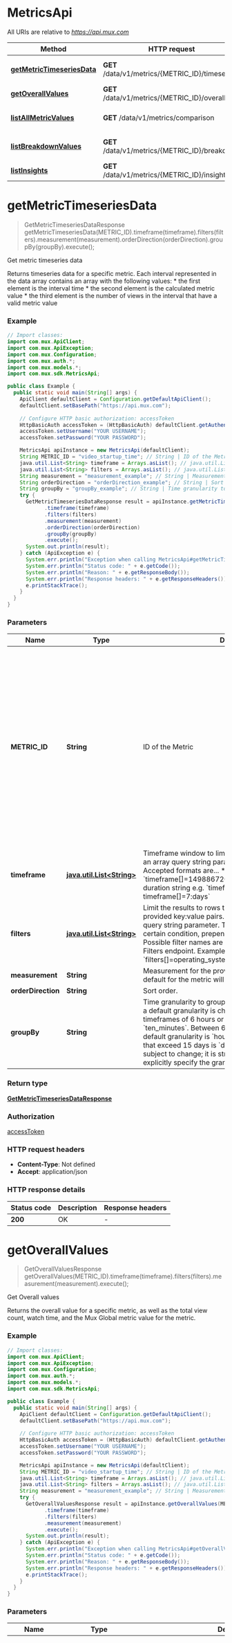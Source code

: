 # MetricsApi

All URIs are relative to *https://api.mux.com*

Method | HTTP request | Description
------------- | ------------- | -------------
[**getMetricTimeseriesData**](MetricsApi.md#getMetricTimeseriesData) | **GET** /data/v1/metrics/{METRIC_ID}/timeseries | Get metric timeseries data
[**getOverallValues**](MetricsApi.md#getOverallValues) | **GET** /data/v1/metrics/{METRIC_ID}/overall | Get Overall values
[**listAllMetricValues**](MetricsApi.md#listAllMetricValues) | **GET** /data/v1/metrics/comparison | List all metric values
[**listBreakdownValues**](MetricsApi.md#listBreakdownValues) | **GET** /data/v1/metrics/{METRIC_ID}/breakdown | List breakdown values
[**listInsights**](MetricsApi.md#listInsights) | **GET** /data/v1/metrics/{METRIC_ID}/insights | List Insights


<a name="getMetricTimeseriesData"></a>
# **getMetricTimeseriesData**
> GetMetricTimeseriesDataResponse getMetricTimeseriesData(METRIC_ID).timeframe(timeframe).filters(filters).measurement(measurement).orderDirection(orderDirection).groupBy(groupBy).execute();

Get metric timeseries data

Returns timeseries data for a specific metric.  Each interval represented in the data array contains an array with the following values:   * the first element is the interval time   * the second element is the calculated metric value   * the third element is the number of views in the interval that have a valid metric value 

### Example
```java
// Import classes:
import com.mux.ApiClient;
import com.mux.ApiException;
import com.mux.Configuration;
import com.mux.auth.*;
import com.mux.models.*;
import com.mux.sdk.MetricsApi;

public class Example {
  public static void main(String[] args) {
    ApiClient defaultClient = Configuration.getDefaultApiClient();
    defaultClient.setBasePath("https://api.mux.com");
    
    // Configure HTTP basic authorization: accessToken
    HttpBasicAuth accessToken = (HttpBasicAuth) defaultClient.getAuthentication("accessToken");
    accessToken.setUsername("YOUR USERNAME");
    accessToken.setPassword("YOUR PASSWORD");

    MetricsApi apiInstance = new MetricsApi(defaultClient);
    String METRIC_ID = "video_startup_time"; // String | ID of the Metric
    java.util.List<String> timeframe = Arrays.asList(); // java.util.List<String> | Timeframe window to limit results by. Must be provided as an array query string parameter (e.g. timeframe[]=).  Accepted formats are...    * array of epoch timestamps e.g. `timeframe[]=1498867200&timeframe[]=1498953600`   * duration string e.g. `timeframe[]=24:hours or timeframe[]=7:days` 
    java.util.List<String> filters = Arrays.asList(); // java.util.List<String> | Limit the results to rows that match conditions from provided key:value pairs. Must be provided as an array query string parameter.  To exclude rows that match a certain condition, prepend a `!` character to the dimension.  Possible filter names are the same as returned by the List Filters endpoint.  Example:    * `filters[]=operating_system:windows&filters[]=!country:US` 
    String measurement = "measurement_example"; // String | Measurement for the provided metric. If omitted, the default for the metric will be used.
    String orderDirection = "orderDirection_example"; // String | Sort order.
    String groupBy = "groupBy_example"; // String | Time granularity to group results by. If this value is omitted, a default granularity is chosen based on the timeframe.  For timeframes of 6 hours or less, the default granularity is `ten_minutes`. Between 6 hours and 15 days inclusive, the default granularity is `hour`. The granularity of timeframes that exceed 15 days is `day`. This default behavior is subject to change; it is strongly suggested that you explicitly specify the granularity. 
    try {
      GetMetricTimeseriesDataResponse result = apiInstance.getMetricTimeseriesData(METRIC_ID)
            .timeframe(timeframe)
            .filters(filters)
            .measurement(measurement)
            .orderDirection(orderDirection)
            .groupBy(groupBy)
            .execute();
      System.out.println(result);
    } catch (ApiException e) {
      System.err.println("Exception when calling MetricsApi#getMetricTimeseriesData");
      System.err.println("Status code: " + e.getCode());
      System.err.println("Reason: " + e.getResponseBody());
      System.err.println("Response headers: " + e.getResponseHeaders());
      e.printStackTrace();
    }
  }
}
```

### Parameters

Name | Type | Description  | Notes
------------- | ------------- | ------------- | -------------
 **METRIC_ID** | **String**| ID of the Metric | [enum: aggregate_startup_time, downscale_percentage, exits_before_video_start, max_downscale_percentage, max_upscale_percentage, page_load_time, playback_failure_percentage, playback_failure_score, player_startup_time, playing_time, rebuffer_count, rebuffer_duration, rebuffer_frequency, rebuffer_percentage, rebuffer_score, requests_for_first_preroll, seek_latency, startup_time_score, unique_viewers, upscale_percentage, video_quality_score, video_startup_preroll_load_time, video_startup_preroll_request_time, video_startup_time, viewer_experience_score, views, weighted_average_bitrate]
 **timeframe** | [**java.util.List&lt;String&gt;**](String.md)| Timeframe window to limit results by. Must be provided as an array query string parameter (e.g. timeframe[]&#x3D;).  Accepted formats are...    * array of epoch timestamps e.g. &#x60;timeframe[]&#x3D;1498867200&amp;timeframe[]&#x3D;1498953600&#x60;   * duration string e.g. &#x60;timeframe[]&#x3D;24:hours or timeframe[]&#x3D;7:days&#x60;  | [optional]
 **filters** | [**java.util.List&lt;String&gt;**](String.md)| Limit the results to rows that match conditions from provided key:value pairs. Must be provided as an array query string parameter.  To exclude rows that match a certain condition, prepend a &#x60;!&#x60; character to the dimension.  Possible filter names are the same as returned by the List Filters endpoint.  Example:    * &#x60;filters[]&#x3D;operating_system:windows&amp;filters[]&#x3D;!country:US&#x60;  | [optional]
 **measurement** | **String**| Measurement for the provided metric. If omitted, the default for the metric will be used. | [optional] [enum: 95th, median, avg, count, sum]
 **orderDirection** | **String**| Sort order. | [optional] [enum: asc, desc]
 **groupBy** | **String**| Time granularity to group results by. If this value is omitted, a default granularity is chosen based on the timeframe.  For timeframes of 6 hours or less, the default granularity is &#x60;ten_minutes&#x60;. Between 6 hours and 15 days inclusive, the default granularity is &#x60;hour&#x60;. The granularity of timeframes that exceed 15 days is &#x60;day&#x60;. This default behavior is subject to change; it is strongly suggested that you explicitly specify the granularity.  | [optional] [enum: ten_minutes, hour, day]

### Return type

[**GetMetricTimeseriesDataResponse**](GetMetricTimeseriesDataResponse.md)

### Authorization

[accessToken](../README.md#accessToken)

### HTTP request headers

 - **Content-Type**: Not defined
 - **Accept**: application/json

### HTTP response details
| Status code | Description | Response headers |
|-------------|-------------|------------------|
**200** | OK |  -  |

<a name="getOverallValues"></a>
# **getOverallValues**
> GetOverallValuesResponse getOverallValues(METRIC_ID).timeframe(timeframe).filters(filters).measurement(measurement).execute();

Get Overall values

Returns the overall value for a specific metric, as well as the total view count, watch time, and the Mux Global metric value for the metric.

### Example
```java
// Import classes:
import com.mux.ApiClient;
import com.mux.ApiException;
import com.mux.Configuration;
import com.mux.auth.*;
import com.mux.models.*;
import com.mux.sdk.MetricsApi;

public class Example {
  public static void main(String[] args) {
    ApiClient defaultClient = Configuration.getDefaultApiClient();
    defaultClient.setBasePath("https://api.mux.com");
    
    // Configure HTTP basic authorization: accessToken
    HttpBasicAuth accessToken = (HttpBasicAuth) defaultClient.getAuthentication("accessToken");
    accessToken.setUsername("YOUR USERNAME");
    accessToken.setPassword("YOUR PASSWORD");

    MetricsApi apiInstance = new MetricsApi(defaultClient);
    String METRIC_ID = "video_startup_time"; // String | ID of the Metric
    java.util.List<String> timeframe = Arrays.asList(); // java.util.List<String> | Timeframe window to limit results by. Must be provided as an array query string parameter (e.g. timeframe[]=).  Accepted formats are...    * array of epoch timestamps e.g. `timeframe[]=1498867200&timeframe[]=1498953600`   * duration string e.g. `timeframe[]=24:hours or timeframe[]=7:days` 
    java.util.List<String> filters = Arrays.asList(); // java.util.List<String> | Limit the results to rows that match conditions from provided key:value pairs. Must be provided as an array query string parameter.  To exclude rows that match a certain condition, prepend a `!` character to the dimension.  Possible filter names are the same as returned by the List Filters endpoint.  Example:    * `filters[]=operating_system:windows&filters[]=!country:US` 
    String measurement = "measurement_example"; // String | Measurement for the provided metric. If omitted, the default for the metric will be used.
    try {
      GetOverallValuesResponse result = apiInstance.getOverallValues(METRIC_ID)
            .timeframe(timeframe)
            .filters(filters)
            .measurement(measurement)
            .execute();
      System.out.println(result);
    } catch (ApiException e) {
      System.err.println("Exception when calling MetricsApi#getOverallValues");
      System.err.println("Status code: " + e.getCode());
      System.err.println("Reason: " + e.getResponseBody());
      System.err.println("Response headers: " + e.getResponseHeaders());
      e.printStackTrace();
    }
  }
}
```

### Parameters

Name | Type | Description  | Notes
------------- | ------------- | ------------- | -------------
 **METRIC_ID** | **String**| ID of the Metric | [enum: aggregate_startup_time, downscale_percentage, exits_before_video_start, max_downscale_percentage, max_upscale_percentage, page_load_time, playback_failure_percentage, playback_failure_score, player_startup_time, playing_time, rebuffer_count, rebuffer_duration, rebuffer_frequency, rebuffer_percentage, rebuffer_score, requests_for_first_preroll, seek_latency, startup_time_score, unique_viewers, upscale_percentage, video_quality_score, video_startup_preroll_load_time, video_startup_preroll_request_time, video_startup_time, viewer_experience_score, views, weighted_average_bitrate]
 **timeframe** | [**java.util.List&lt;String&gt;**](String.md)| Timeframe window to limit results by. Must be provided as an array query string parameter (e.g. timeframe[]&#x3D;).  Accepted formats are...    * array of epoch timestamps e.g. &#x60;timeframe[]&#x3D;1498867200&amp;timeframe[]&#x3D;1498953600&#x60;   * duration string e.g. &#x60;timeframe[]&#x3D;24:hours or timeframe[]&#x3D;7:days&#x60;  | [optional]
 **filters** | [**java.util.List&lt;String&gt;**](String.md)| Limit the results to rows that match conditions from provided key:value pairs. Must be provided as an array query string parameter.  To exclude rows that match a certain condition, prepend a &#x60;!&#x60; character to the dimension.  Possible filter names are the same as returned by the List Filters endpoint.  Example:    * &#x60;filters[]&#x3D;operating_system:windows&amp;filters[]&#x3D;!country:US&#x60;  | [optional]
 **measurement** | **String**| Measurement for the provided metric. If omitted, the default for the metric will be used. | [optional] [enum: 95th, median, avg, count, sum]

### Return type

[**GetOverallValuesResponse**](GetOverallValuesResponse.md)

### Authorization

[accessToken](../README.md#accessToken)

### HTTP request headers

 - **Content-Type**: Not defined
 - **Accept**: application/json

### HTTP response details
| Status code | Description | Response headers |
|-------------|-------------|------------------|
**200** | OK |  -  |

<a name="listAllMetricValues"></a>
# **listAllMetricValues**
> ListAllMetricValuesResponse listAllMetricValues().timeframe(timeframe).filters(filters).dimension(dimension).value(value).execute();

List all metric values

List all of the values across every breakdown for a specific metric.

### Example
```java
// Import classes:
import com.mux.ApiClient;
import com.mux.ApiException;
import com.mux.Configuration;
import com.mux.auth.*;
import com.mux.models.*;
import com.mux.sdk.MetricsApi;

public class Example {
  public static void main(String[] args) {
    ApiClient defaultClient = Configuration.getDefaultApiClient();
    defaultClient.setBasePath("https://api.mux.com");
    
    // Configure HTTP basic authorization: accessToken
    HttpBasicAuth accessToken = (HttpBasicAuth) defaultClient.getAuthentication("accessToken");
    accessToken.setUsername("YOUR USERNAME");
    accessToken.setPassword("YOUR PASSWORD");

    MetricsApi apiInstance = new MetricsApi(defaultClient);
    java.util.List<String> timeframe = Arrays.asList(); // java.util.List<String> | Timeframe window to limit results by. Must be provided as an array query string parameter (e.g. timeframe[]=).  Accepted formats are...    * array of epoch timestamps e.g. `timeframe[]=1498867200&timeframe[]=1498953600`   * duration string e.g. `timeframe[]=24:hours or timeframe[]=7:days` 
    java.util.List<String> filters = Arrays.asList(); // java.util.List<String> | Limit the results to rows that match conditions from provided key:value pairs. Must be provided as an array query string parameter.  To exclude rows that match a certain condition, prepend a `!` character to the dimension.  Possible filter names are the same as returned by the List Filters endpoint.  Example:    * `filters[]=operating_system:windows&filters[]=!country:US` 
    String dimension = "dimension_example"; // String | Dimension the specified value belongs to
    String value = "value_example"; // String | Value to show all available metrics for
    try {
      ListAllMetricValuesResponse result = apiInstance.listAllMetricValues()
            .timeframe(timeframe)
            .filters(filters)
            .dimension(dimension)
            .value(value)
            .execute();
      System.out.println(result);
    } catch (ApiException e) {
      System.err.println("Exception when calling MetricsApi#listAllMetricValues");
      System.err.println("Status code: " + e.getCode());
      System.err.println("Reason: " + e.getResponseBody());
      System.err.println("Response headers: " + e.getResponseHeaders());
      e.printStackTrace();
    }
  }
}
```

### Parameters

Name | Type | Description  | Notes
------------- | ------------- | ------------- | -------------
 **timeframe** | [**java.util.List&lt;String&gt;**](String.md)| Timeframe window to limit results by. Must be provided as an array query string parameter (e.g. timeframe[]&#x3D;).  Accepted formats are...    * array of epoch timestamps e.g. &#x60;timeframe[]&#x3D;1498867200&amp;timeframe[]&#x3D;1498953600&#x60;   * duration string e.g. &#x60;timeframe[]&#x3D;24:hours or timeframe[]&#x3D;7:days&#x60;  | [optional]
 **filters** | [**java.util.List&lt;String&gt;**](String.md)| Limit the results to rows that match conditions from provided key:value pairs. Must be provided as an array query string parameter.  To exclude rows that match a certain condition, prepend a &#x60;!&#x60; character to the dimension.  Possible filter names are the same as returned by the List Filters endpoint.  Example:    * &#x60;filters[]&#x3D;operating_system:windows&amp;filters[]&#x3D;!country:US&#x60;  | [optional]
 **dimension** | **String**| Dimension the specified value belongs to | [optional] [enum: asn, browser, browser_version, cdn, continent_code, country, exit_before_video_start, experiment_name, operating_system, operating_system_version, player_autoplay, player_error_code, player_mux_plugin_name, player_mux_plugin_version, player_name, player_preload, player_remote_played, player_software, player_software_version, player_version, preroll_ad_asset_hostname, preroll_ad_tag_hostname, preroll_played, preroll_requested, region, source_hostname, source_type, stream_type, sub_property_id, video_encoding_variant, video_id, video_series, video_title, view_session_id, viewer_connection_type, viewer_device_category, viewer_device_manufacturer, viewer_device_model, viewer_device_name, viewer_user_id]
 **value** | **String**| Value to show all available metrics for | [optional]

### Return type

[**ListAllMetricValuesResponse**](ListAllMetricValuesResponse.md)

### Authorization

[accessToken](../README.md#accessToken)

### HTTP request headers

 - **Content-Type**: Not defined
 - **Accept**: application/json

### HTTP response details
| Status code | Description | Response headers |
|-------------|-------------|------------------|
**200** | OK |  -  |

<a name="listBreakdownValues"></a>
# **listBreakdownValues**
> ListBreakdownValuesResponse listBreakdownValues(METRIC_ID).groupBy(groupBy).measurement(measurement).filters(filters).limit(limit).page(page).orderBy(orderBy).orderDirection(orderDirection).timeframe(timeframe).execute();

List breakdown values

List the breakdown values for a specific metric.

### Example
```java
// Import classes:
import com.mux.ApiClient;
import com.mux.ApiException;
import com.mux.Configuration;
import com.mux.auth.*;
import com.mux.models.*;
import com.mux.sdk.MetricsApi;

public class Example {
  public static void main(String[] args) {
    ApiClient defaultClient = Configuration.getDefaultApiClient();
    defaultClient.setBasePath("https://api.mux.com");
    
    // Configure HTTP basic authorization: accessToken
    HttpBasicAuth accessToken = (HttpBasicAuth) defaultClient.getAuthentication("accessToken");
    accessToken.setUsername("YOUR USERNAME");
    accessToken.setPassword("YOUR PASSWORD");

    MetricsApi apiInstance = new MetricsApi(defaultClient);
    String METRIC_ID = "video_startup_time"; // String | ID of the Metric
    String groupBy = "groupBy_example"; // String | Breakdown value to group the results by
    String measurement = "measurement_example"; // String | Measurement for the provided metric. If omitted, the default for the metric will be used.
    java.util.List<String> filters = Arrays.asList(); // java.util.List<String> | Limit the results to rows that match conditions from provided key:value pairs. Must be provided as an array query string parameter.  To exclude rows that match a certain condition, prepend a `!` character to the dimension.  Possible filter names are the same as returned by the List Filters endpoint.  Example:    * `filters[]=operating_system:windows&filters[]=!country:US` 
    Integer limit = 25; // Integer | Number of items to include in the response
    Integer page = 1; // Integer | Offset by this many pages, of the size of `limit`
    String orderBy = "orderBy_example"; // String | Value to order the results by
    String orderDirection = "orderDirection_example"; // String | Sort order.
    java.util.List<String> timeframe = Arrays.asList(); // java.util.List<String> | Timeframe window to limit results by. Must be provided as an array query string parameter (e.g. timeframe[]=).  Accepted formats are...    * array of epoch timestamps e.g. `timeframe[]=1498867200&timeframe[]=1498953600`   * duration string e.g. `timeframe[]=24:hours or timeframe[]=7:days` 
    try {
      ListBreakdownValuesResponse result = apiInstance.listBreakdownValues(METRIC_ID)
            .groupBy(groupBy)
            .measurement(measurement)
            .filters(filters)
            .limit(limit)
            .page(page)
            .orderBy(orderBy)
            .orderDirection(orderDirection)
            .timeframe(timeframe)
            .execute();
      System.out.println(result);
    } catch (ApiException e) {
      System.err.println("Exception when calling MetricsApi#listBreakdownValues");
      System.err.println("Status code: " + e.getCode());
      System.err.println("Reason: " + e.getResponseBody());
      System.err.println("Response headers: " + e.getResponseHeaders());
      e.printStackTrace();
    }
  }
}
```

### Parameters

Name | Type | Description  | Notes
------------- | ------------- | ------------- | -------------
 **METRIC_ID** | **String**| ID of the Metric | [enum: aggregate_startup_time, downscale_percentage, exits_before_video_start, max_downscale_percentage, max_upscale_percentage, page_load_time, playback_failure_percentage, playback_failure_score, player_startup_time, playing_time, rebuffer_count, rebuffer_duration, rebuffer_frequency, rebuffer_percentage, rebuffer_score, requests_for_first_preroll, seek_latency, startup_time_score, unique_viewers, upscale_percentage, video_quality_score, video_startup_preroll_load_time, video_startup_preroll_request_time, video_startup_time, viewer_experience_score, views, weighted_average_bitrate]
 **groupBy** | **String**| Breakdown value to group the results by | [optional] [enum: asn, browser, browser_version, cdn, continent_code, country, exit_before_video_start, experiment_name, operating_system, operating_system_version, player_autoplay, player_error_code, player_mux_plugin_name, player_mux_plugin_version, player_name, player_preload, player_remote_played, player_software, player_software_version, player_version, preroll_ad_asset_hostname, preroll_ad_tag_hostname, preroll_played, preroll_requested, region, source_hostname, source_type, stream_type, sub_property_id, video_encoding_variant, video_id, video_series, video_title, view_session_id, viewer_connection_type, viewer_device_category, viewer_device_manufacturer, viewer_device_model, viewer_device_name, viewer_user_id]
 **measurement** | **String**| Measurement for the provided metric. If omitted, the default for the metric will be used. | [optional] [enum: 95th, median, avg, count, sum]
 **filters** | [**java.util.List&lt;String&gt;**](String.md)| Limit the results to rows that match conditions from provided key:value pairs. Must be provided as an array query string parameter.  To exclude rows that match a certain condition, prepend a &#x60;!&#x60; character to the dimension.  Possible filter names are the same as returned by the List Filters endpoint.  Example:    * &#x60;filters[]&#x3D;operating_system:windows&amp;filters[]&#x3D;!country:US&#x60;  | [optional]
 **limit** | **Integer**| Number of items to include in the response | [optional] [default to 25]
 **page** | **Integer**| Offset by this many pages, of the size of &#x60;limit&#x60; | [optional] [default to 1]
 **orderBy** | **String**| Value to order the results by | [optional] [enum: negative_impact, value, views, field]
 **orderDirection** | **String**| Sort order. | [optional] [enum: asc, desc]
 **timeframe** | [**java.util.List&lt;String&gt;**](String.md)| Timeframe window to limit results by. Must be provided as an array query string parameter (e.g. timeframe[]&#x3D;).  Accepted formats are...    * array of epoch timestamps e.g. &#x60;timeframe[]&#x3D;1498867200&amp;timeframe[]&#x3D;1498953600&#x60;   * duration string e.g. &#x60;timeframe[]&#x3D;24:hours or timeframe[]&#x3D;7:days&#x60;  | [optional]

### Return type

[**ListBreakdownValuesResponse**](ListBreakdownValuesResponse.md)

### Authorization

[accessToken](../README.md#accessToken)

### HTTP request headers

 - **Content-Type**: Not defined
 - **Accept**: application/json

### HTTP response details
| Status code | Description | Response headers |
|-------------|-------------|------------------|
**200** | OK |  -  |

<a name="listInsights"></a>
# **listInsights**
> ListInsightsResponse listInsights(METRIC_ID).measurement(measurement).orderDirection(orderDirection).timeframe(timeframe).execute();

List Insights

Returns a list of insights for a metric. These are the worst performing values across all breakdowns sorted by how much they negatively impact a specific metric.

### Example
```java
// Import classes:
import com.mux.ApiClient;
import com.mux.ApiException;
import com.mux.Configuration;
import com.mux.auth.*;
import com.mux.models.*;
import com.mux.sdk.MetricsApi;

public class Example {
  public static void main(String[] args) {
    ApiClient defaultClient = Configuration.getDefaultApiClient();
    defaultClient.setBasePath("https://api.mux.com");
    
    // Configure HTTP basic authorization: accessToken
    HttpBasicAuth accessToken = (HttpBasicAuth) defaultClient.getAuthentication("accessToken");
    accessToken.setUsername("YOUR USERNAME");
    accessToken.setPassword("YOUR PASSWORD");

    MetricsApi apiInstance = new MetricsApi(defaultClient);
    String METRIC_ID = "video_startup_time"; // String | ID of the Metric
    String measurement = "measurement_example"; // String | Measurement for the provided metric. If omitted, the default for the metric will be used.
    String orderDirection = "orderDirection_example"; // String | Sort order.
    java.util.List<String> timeframe = Arrays.asList(); // java.util.List<String> | Timeframe window to limit results by. Must be provided as an array query string parameter (e.g. timeframe[]=).  Accepted formats are...    * array of epoch timestamps e.g. `timeframe[]=1498867200&timeframe[]=1498953600`   * duration string e.g. `timeframe[]=24:hours or timeframe[]=7:days` 
    try {
      ListInsightsResponse result = apiInstance.listInsights(METRIC_ID)
            .measurement(measurement)
            .orderDirection(orderDirection)
            .timeframe(timeframe)
            .execute();
      System.out.println(result);
    } catch (ApiException e) {
      System.err.println("Exception when calling MetricsApi#listInsights");
      System.err.println("Status code: " + e.getCode());
      System.err.println("Reason: " + e.getResponseBody());
      System.err.println("Response headers: " + e.getResponseHeaders());
      e.printStackTrace();
    }
  }
}
```

### Parameters

Name | Type | Description  | Notes
------------- | ------------- | ------------- | -------------
 **METRIC_ID** | **String**| ID of the Metric | [enum: aggregate_startup_time, downscale_percentage, exits_before_video_start, max_downscale_percentage, max_upscale_percentage, page_load_time, playback_failure_percentage, playback_failure_score, player_startup_time, playing_time, rebuffer_count, rebuffer_duration, rebuffer_frequency, rebuffer_percentage, rebuffer_score, requests_for_first_preroll, seek_latency, startup_time_score, unique_viewers, upscale_percentage, video_quality_score, video_startup_preroll_load_time, video_startup_preroll_request_time, video_startup_time, viewer_experience_score, views, weighted_average_bitrate]
 **measurement** | **String**| Measurement for the provided metric. If omitted, the default for the metric will be used. | [optional] [enum: 95th, median, avg, count, sum]
 **orderDirection** | **String**| Sort order. | [optional] [enum: asc, desc]
 **timeframe** | [**java.util.List&lt;String&gt;**](String.md)| Timeframe window to limit results by. Must be provided as an array query string parameter (e.g. timeframe[]&#x3D;).  Accepted formats are...    * array of epoch timestamps e.g. &#x60;timeframe[]&#x3D;1498867200&amp;timeframe[]&#x3D;1498953600&#x60;   * duration string e.g. &#x60;timeframe[]&#x3D;24:hours or timeframe[]&#x3D;7:days&#x60;  | [optional]

### Return type

[**ListInsightsResponse**](ListInsightsResponse.md)

### Authorization

[accessToken](../README.md#accessToken)

### HTTP request headers

 - **Content-Type**: Not defined
 - **Accept**: application/json

### HTTP response details
| Status code | Description | Response headers |
|-------------|-------------|------------------|
**200** | OK |  -  |

